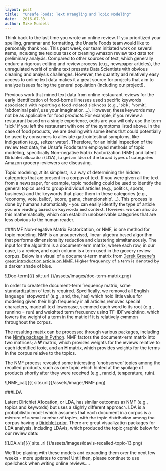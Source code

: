 ```yaml
---
layout: post
title:  "Unsafe Foods: Text Wrangling and Topic Modeling"
date:   2016-07-08
author: Mike Munsell
---
```


Think back to the last time you wrote an online review. If you prioritized your spelling, grammar and formatting, the Unsafe Foods team would like to personally thank you.  This past week, our team initiated work on several items, including the tedious task of cleaning Amazon review text data for preliminary analysis.  Compared to other sources of text, which generally endure a rigorous editing and review process (e.g., newspaper articles), the unregulated world of online text presents Data Scientists with obvious cleaning and analysis challenges.  However, the quantity and relatively easy access to online text data makes it a great source for projects that aim to analyze issues facing the general population (including our project!).

Previous work that mined text data from online restaurant reviews for the early identification of food-borne illnesses used specific keywords associated with reporting a food-related sickness (e.g., 'sick', 'vomit', 'abdominal pain', use your imagination....).  However, these keywords may not be as applicable for food *products*.  For example, if you review a restaurant based on a single experience, odds are you will only use the term 'sick' if you left the restaurant with one of the symptoms listed above.  In the case of food products, we are dealing with some items that could potentially be used by consumers to alleviate gastrointestinal symptoms, like indigestion (e.g., seltzer water).  Therefore, for an initial inspection of the review text data, the Unsafe Foods team employed methods of topic modeling, specifically Non-negative Matrix Factorization (NMF) and latent Dirichlet allocation (LDA), to get an idea of the broad types of categories Amazon grocery reviewers are discussing.

Topic modeling, at its simplest, is a way of determining the hidden categories that are present in a corpus of text.  If you were given all the text from a newspaper, for example, topic modeling could be used to identify the general topics used to group individual articles (e.g., politics, sports, business) and the keywords that place them in these categories (e.g., 'economy, vote, ballot', 'score, game, championship'....).  This process is done by humans automatically - you can easily identify the type of article you are reading based on keywords and context.  However, we can also do this mathematically, which can establish unobservable categories that are less obvious to the human reader.

###NMF
Non-negative Matrix Factorization, or NMF, is one method for topic modeling.  NMF is an unsupervised, linear-algebra based algorithm that performs dimensionality reduction and clustering simultaneously. The input for the algorithm is a document-term matrix, where each row, in our case, is a review, and each column is a term used in the grocery review corpus.  Below is a visual of a document-term matrix from [Derek Greene's great introduction article on NMF.](http://derekgreene.com/nmf-topic/)  Higher frequency of a term is denoted by a darker shade of blue.

![Doc-term]({{ site.url }}/assets/images/doc-term-matrix.png)  

In order to create the document-term frequency matrix, some standardization of text is required.  Specifically, we removed all English language 'stopwords' (e.g., and, the, has) which hold little value for modeling given their high frequency in all articles,removed special characters, made all text lowercase, stemmed each word to its root (e.g., running = run) and weighted term frequency using TF-IDF weighting, which lowers the weight of a term in the matrix if it is relatively common throughout the corpus.

The resulting matrix can be processed through various packages, including the [Nimfa package in Python](http://nimfa.biolab.si/index.html).  NMF factors the document-term matrix into two matrices; a **W** matrix, which provides weights for the reviews relative to each identified topic, and an **H** matrix, which provides weights for the terms in the corpus relative to the topics.

The NMF process revealed some interesting 'unobserved' topics among the recalled products, such as one topic which hinted at the spoilage of products shortly after they were received (e.g., rancid, temperature, ruin).

![NMF_cat]({{ site.url }}/assets/images/NMF.png)

###LDA

Latent Dirichlet Allocation, or LDA, has similar outcomes as NMF (e.g., topics and keywords) but uses a slightly different approach.  LDA is a probabilistic model which assumes that each document in a corpus is a mixture of a small number of topics, with the topic distribution among the corpus having a [Dirichlet prior](https://en.wikipedia.org/wiki/Dirichlet_distribution).  There are great visualization packages for LDA analysis, including LDAvis, which produced the topic graphic below for our review data:

![LDA_vis]({{ site.url }}/assets/images/ldavis-recalled-topic-13.png) 

We'll be playing with these models and expanding them over the next few weeks - more updates to come!  Until then, please continue to use spellcheck when writing online reviews....